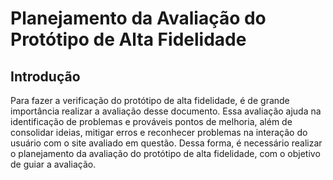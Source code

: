 # Planejamento da Avaliação do Protótipo de Alta Fidelidade

## Introdução
Para fazer a verificação do protótipo de alta fidelidade, é de grande importância realizar a avaliação desse documento. Essa avaliação ajuda na identificação de problemas e prováveis pontos de melhoria, além de consolidar ideias, mitigar erros e reconhecer problemas na interação do usuário com o site avaliado em questão. Dessa forma, é necessário realizar o planejamento da avaliação do protótipo de alta fidelidade, com o objetivo de guiar a avaliação.